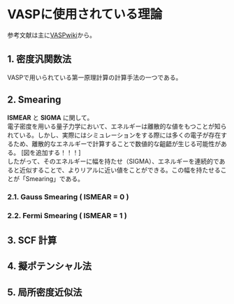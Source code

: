 # VASPに使用されている理論
参考文献は主に[VASPwiki](https://www.vasp.at/wiki/index.php/The_VASP_Manual)から。
## 1. 密度汎関数法
VASPで用いられている第一原理計算の計算手法の一つである。

## 2. Smearing
__ISMEAR__ と __SIGMA__ に関して。  
電子密度を用いる量子力学において、エネルギーは離散的な値をもつことが知られている。しかし、実際にはシミュレーションをする際には多くの電子が存在するため、離散的なエネルギーで計算することで数値的な齟齬が生じる可能性がある。
[図を追加する！！！]  
したがって、そのエネルギーに幅を持たせ（SIGMA）、エネルギーを連続的であると近似することで、よりリアルに近い値をことができる。この幅を持たせることが「Smearing」である。

### 2.1. Gauss Smearing ( ISMEAR = 0 )

### 2.2. Fermi Smearing ( ISMEAR = 1 )

## 3. SCF 計算

## 4. 擬ポテンシャル法

## 5. 局所密度近似法